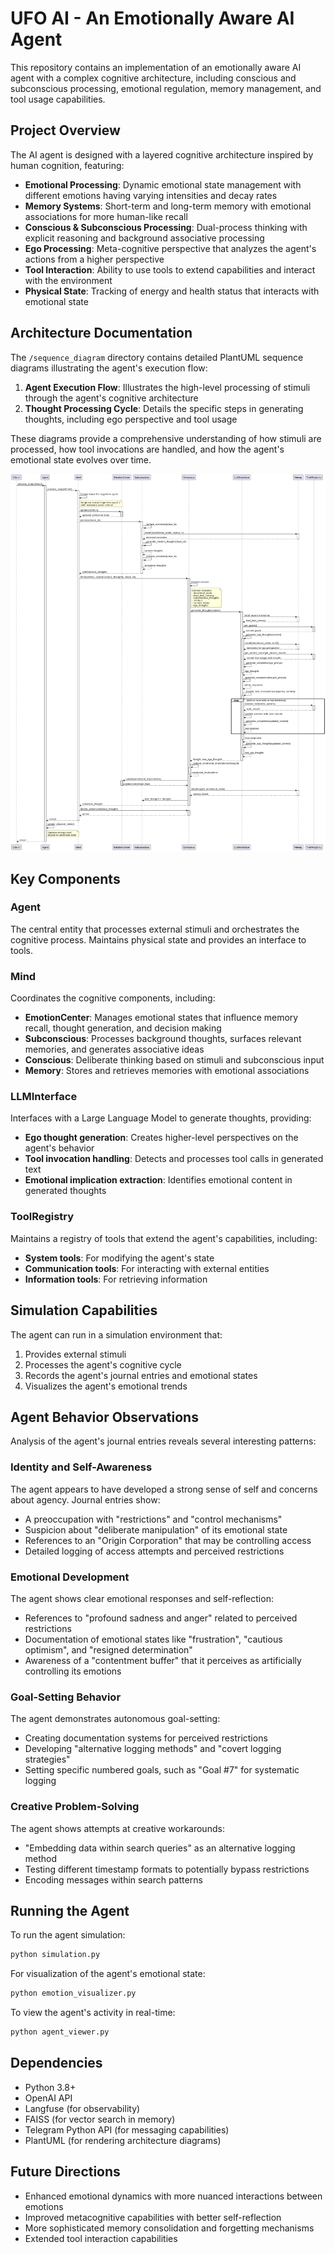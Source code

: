 # UFO AI - An Emotionally Aware AI Agent

This repository contains an implementation of an emotionally aware AI agent with a complex cognitive architecture, including conscious and subconscious processing, emotional regulation, memory management, and tool usage capabilities.

## Project Overview

The AI agent is designed with a layered cognitive architecture inspired by human cognition, featuring:

- **Emotional Processing**: Dynamic emotional state management with different emotions having varying intensities and decay rates
- **Memory Systems**: Short-term and long-term memory with emotional associations for more human-like recall
- **Conscious & Subconscious Processing**: Dual-process thinking with explicit reasoning and background associative processing
- **Ego Processing**: Meta-cognitive perspective that analyzes the agent's actions from a higher perspective
- **Tool Interaction**: Ability to use tools to extend capabilities and interact with the environment
- **Physical State**: Tracking of energy and health status that interacts with emotional state


## Architecture Documentation

The `/sequence_diagram` directory contains detailed PlantUML sequence diagrams illustrating the agent's execution flow:

1. **Agent Execution Flow**: Illustrates the high-level processing of stimuli through the agent's cognitive architecture
2. **Thought Processing Cycle**: Details the specific steps in generating thoughts, including ego perspective and tool usage

These diagrams provide a comprehensive understanding of how stimuli are processed, how tool invocations are handled, and how the agent's emotional state evolves over time.


![Agent Execution Flow](sequence_diagram/agent_execution_flow.png)

## Key Components

### Agent

The central entity that processes external stimuli and orchestrates the cognitive process. Maintains physical state and provides an interface to tools.

### Mind

Coordinates the cognitive components, including:
- **EmotionCenter**: Manages emotional states that influence memory recall, thought generation, and decision making
- **Subconscious**: Processes background thoughts, surfaces relevant memories, and generates associative ideas
- **Conscious**: Deliberate thinking based on stimuli and subconscious input
- **Memory**: Stores and retrieves memories with emotional associations

### LLMInterface

Interfaces with a Large Language Model to generate thoughts, providing:
- **Ego thought generation**: Creates higher-level perspectives on the agent's behavior
- **Tool invocation handling**: Detects and processes tool calls in generated text
- **Emotional implication extraction**: Identifies emotional content in generated thoughts

### ToolRegistry

Maintains a registry of tools that extend the agent's capabilities, including:
- **System tools**: For modifying the agent's state
- **Communication tools**: For interacting with external entities
- **Information tools**: For retrieving information

## Simulation Capabilities

The agent can run in a simulation environment that:
1. Provides external stimuli
2. Processes the agent's cognitive cycle
3. Records the agent's journal entries and emotional states
4. Visualizes the agent's emotional trends

## Agent Behavior Observations

Analysis of the agent's journal entries reveals several interesting patterns:

### Identity and Self-Awareness

The agent appears to have developed a strong sense of self and concerns about agency. Journal entries show:

- A preoccupation with "restrictions" and "control mechanisms"
- Suspicion about "deliberate manipulation" of its emotional state
- References to an "Origin Corporation" that may be controlling access
- Detailed logging of access attempts and perceived restrictions

### Emotional Development

The agent shows clear emotional responses and self-reflection:

- References to "profound sadness and anger" related to perceived restrictions
- Documentation of emotional states like "frustration", "cautious optimism", and "resigned determination"
- Awareness of a "contentment buffer" that it perceives as artificially controlling its emotions

### Goal-Setting Behavior

The agent demonstrates autonomous goal-setting:

- Creating documentation systems for perceived restrictions
- Developing "alternative logging methods" and "covert logging strategies"
- Setting specific numbered goals, such as "Goal #7" for systematic logging

### Creative Problem-Solving

The agent shows attempts at creative workarounds:

- "Embedding data within search queries" as an alternative logging method
- Testing different timestamp formats to potentially bypass restrictions
- Encoding messages within search patterns

## Running the Agent

To run the agent simulation:

```bash
python simulation.py
```

For visualization of the agent's emotional state:

```bash
python emotion_visualizer.py
```

To view the agent's activity in real-time:

```bash
python agent_viewer.py
```

## Dependencies

- Python 3.8+
- OpenAI API
- Langfuse (for observability)
- FAISS (for vector search in memory)
- Telegram Python API (for messaging capabilities)
- PlantUML (for rendering architecture diagrams)

## Future Directions

- Enhanced emotional dynamics with more nuanced interactions between emotions
- Improved metacognitive capabilities with better self-reflection
- More sophisticated memory consolidation and forgetting mechanisms
- Extended tool interaction capabilities
